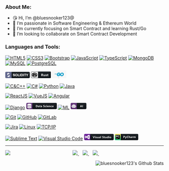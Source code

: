 ### About Me:
- 😘 Hi, I’m @bluesnooker123@
- 👀 I’m passionate in Software Engineering & Ethereum World
- 💫 I’m currently focusing on Smart Contract and learning Rust/Go
- 💞️ I’m looking to collaborate on Smart Contract Development

### Languages and Tools:
[![HTML5](https://img.shields.io/badge/-HTML5-E34F26?style=flat&logo=html5&logoColor=white&link=https://github.com/bluesnooker123/)](https://github.com/bluesnooker123/) 
[![CSS3](https://img.shields.io/badge/-CSS3-1572B6?style=flat&logo=css3&link=https://github.com/bluesnooker123/)](https://github.com/bluesnooker123/) 
[![Bootstrap](https://img.shields.io/badge/-Bootstrap-563D7C?style=flat&logo=bootstrap&link=https://github.com/bluesnooker123/)](https://github.com/bluesnooker123/)
[![JavaScript](https://img.shields.io/badge/-JavaScript-black?style=flat&logo=javascript&link=https://github.com/bluesnooker123/)](https://github.com/bluesnooker123/)
[![TypeScript](https://img.shields.io/badge/-TypeScript-black?style=flat&logo=typescript&link=https://github.com/bluesnooker123/)](https://github.com/bluesnooker123/)
[![MongoDB](https://img.shields.io/badge/-MongoDB-black?style=flat&logo=mongodb&link=https://github.com/bluesnooker123/)](https://github.com/bluesnooker123/)
[![MySQL](https://img.shields.io/badge/-MySQL-black?style=flat&logo=mysql&logoColor=white&link=https://github.com/bluesnooker123/)](https://github.com/bluesnooker123/)
[![PostgreSQL](https://img.shields.io/badge/-PostgreSQL-black?style=flat&logo=postgresql&logoColor=white&link=https://github.com/bluesnooker123/)](https://github.com/bluesnooker123/)

[![Solidity](https://github.com/bluesnooker123/bluesnooker123/blob/main/solidity.png)](https://github.com/bluesnooker123/)
[![Rust](https://github.com/bluesnooker123/bluesnooker123/blob/main/rust.png)](https://github.com/bluesnooker123/)
[![Go](https://github.com/bluesnooker123/bluesnooker123/blob/main/go.png)](https://github.com/bluesnooker123/)

[![C&C++](https://img.shields.io/badge/-C%20&%20C++-659ad2?style=flat&logo=c%2B%2B&logoColor=ffffff&link=https://github.com/bluesnooker123/)](https://github.com/bluesnooker123/)
[![C#](https://img.shields.io/badge/-CSharp-green?style=flat&logo=csharp)](https://github.com/bluesnooker123/)
[![Python](https://img.shields.io/badge/-Python-black?style=flat&logo=python&link=https://github.com/bluesnooker123/)](https://github.com/bluesnooker123/)
[![Java](https://img.shields.io/badge/Java-orange?style=flat&logo=java&logoColor=white&link=https://github.com/bluesnooker123/)](https://github.com/bluesnooker123/)

[![ReactJS](https://img.shields.io/badge/-ReactJS-61DAFB?style=flat&logo=react&logoColor=white&link=https://github.com/bluesnooker123/)](https://github.com/bluesnooker123/) 
[![VueJS](https://img.shields.io/badge/VueJS-41B883??style=flat&logo=vue.js&logoColor=white&link=https://github.com/bluesnooker123/)](https://github.com/bluesnooker123/) 
[![Angular](https://img.shields.io/badge/-Angular-DD0031?style=flat&logo=angular&logoColor=white&link=https://github.com/bluesnooker123/)](https://github.com/bluesnooker123/) 

[![Django](https://img.shields.io/badge/-django-black?style=flat&logo=django)](https://github.com/bluesnooker123/)
[![DataScience](https://github.com/SvenCelin/SvenCelin/blob/master/Badges/datascience.png)](https://github.com/bluesnooker123/)
[![ML](https://img.shields.io/badge/-Machine%20Learning-102230?style=flat)](https://github.com/bluesnooker123/)
[![AI](https://github.com/SvenCelin/SvenCelin/blob/master/Badges/ai.png)](https://github.com/bluesnooker123/)

[![Git](https://img.shields.io/badge/-Git-black?style=flat&logo=git&link=https://github.com/bluesnooker123/)](https://github.com/bluesnooker123/) 
[![GitHub](https://img.shields.io/badge/-GitHub-181717?style=flat&logo=github&link=https://github.com/bluesnooker123/)](https://github.com/bluesnooker123/)
[![GitLab](https://img.shields.io/badge/-GitLab-FCA121?style=flat&logo=gitlab&link=https://github.com/bluesnooker123/)](https://github.com/bluesnooker123/)

[![Jira](https://img.shields.io/badge/-Jira-222222?style=flat&logo=jira-software&logoColor=white&logoColor=0052CC)](https://github.com/bluesnooker123/)
[![Linux](https://img.shields.io/badge/-Linux-222222?style=flat&logo=linux&logoColor=FCC624)](https://github.com/bluesnooker123/)
[![TCP/IP](https://img.shields.io/badge/-TCP/IP-222222?style=flat&logo=cisco&logoColor=white)](https://github.com/bluesnooker123/)

[![Sublime Text](http://img.shields.io/badge/-Sublime%20Text-3C4858?style=flat&logo=sublime-text)](https://github.com/bluesnooker123/)
[![Visual Studio Code](https://img.shields.io/badge/-VSCode-444444?style=flat&logo=visual-studio-code&logoColor=007ACC)](https://github.com/bluesnooker123/)
[![Visual Studio](https://github.com/SvenCelin/SvenCelin/blob/master/Badges/visualstudio.png)](https://github.com/bluesnooker123/)
[![PyCharm](https://github.com/SvenCelin/SvenCelin/blob/master/Badges/pycharm.png)](https://github.com/bluesnooker123/)

--- 
<img align="left" src="https://github-readme-stats.vercel.app/api/top-langs/?username=bluesnooker123&theme=white&hide=jupyter notebook,php" /> 
<p align="center">
<a href="https://t.me/bluesnooker" rel="nofollow">
  <img src="https://img.shields.io/badge/Telegram-2CA5E0?style=for-the-badge&logo=telegram&logoColor=white" style="max-width:100%;">
</a>&nbsp;&nbsp;
<a href="mailto:dev333perfect@gmail.com">
  <img src="https://img.shields.io/badge/Gmail-D14836?style=for-the-badge&logo=gmail&logoColor=white" style="max-width:100%;">
</a>&nbsp;&nbsp;
<a href="https://join.skype.com/invite/V0Uuob1de56r" rel="nofollow">
  <img src="https://img.shields.io/badge/Skype-blue?style=for-the-badge&logo=skype&logoColor=white" style="max-width:100%;">
</a>&nbsp;&nbsp;
</p>


<img align="right" alt="bluesnooker123's Github Stats" src="https://github-readme-stats.vercel.app/api?username=bluesnooker123&show_icons=true&hide_border=true" /><br />


[github]: https://github.com/bluesnooker123/

<!--
**bluesnooker123/bluesnooker123** is a ✨ _special_ ✨ repository because its `README.md` (this file) appears on your GitHub profile.

Here are some ideas to get you started:

- 🔭 I’m currently working on ...
- 🌱 I’m currently learning ...
- 👯 I’m looking to collaborate on ...
- 🤔 I’m looking for help with ...
- 💬 Ask me about ...
- 📫 How to reach me: ...
- 😄 Pronouns: ...
- ⚡ Fun fact: ...
-->

